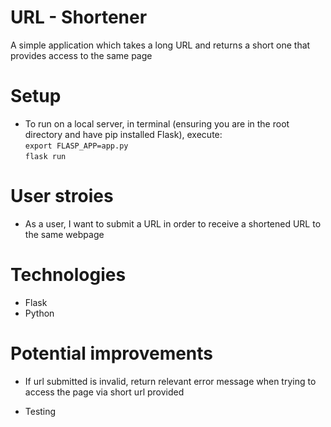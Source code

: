 # URL - Shortener

A simple application which takes a long URL and returns a short one that provides access to the same page

# Setup

* To run on a local server, in terminal (ensuring you are in the root directory and have pip installed Flask), execute:  
`export FLASP_APP=app.py`  
`flask run`

# User stroies 

* As a user, I want to submit a URL in order to receive a shortened URL to the same webpage

# Technologies

* Flask
* Python

# Potential improvements

* If url submitted is invalid, return relevant error message when trying to access the page via short url provided

* Testing